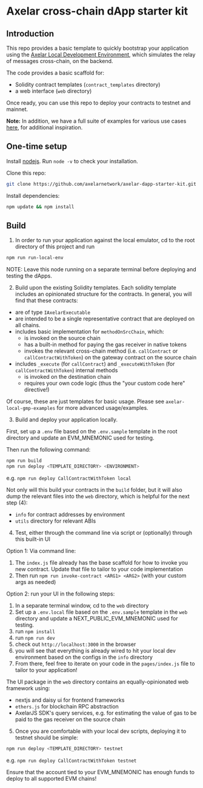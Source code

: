 # Axelar cross-chain dApp starter kit

## Introduction

This repo provides a basic template to quickly bootstrap your application using the [Axelar Local Development Environment](https://github.com/axelarnetwork/axelar-local-dev), which simulates the relay of messages cross-chain, on the backend.

The code provides a basic scaffold for:

-   Solidity contract templates (`contract_templates` directory)
-   a web interface (`web` directory)

Once ready, you can use this repo to deploy your contracts to testnet and mainnet.

**Note:** In addition, we have a full suite of examples for various use cases [here](https://github.com/axelarnetwork/axelar-local-gmp-examples), for additional inspiration.

## One-time setup

Install [nodejs](https://nodejs.org/en/download/). Run `node -v` to check your installation.

Clone this repo:

```bash
git clone https://github.com/axelarnetwork/axelar-dapp-starter-kit.git
```

Install dependencies:

```bash
npm update && npm install
```

## Build

1. In order to run your application against the local emulator, cd to the root directory of this project and run

```bash
npm run run-local-env
```

NOTE: Leave this node running on a separate terminal before deploying and testing the dApps.

2. Build upon the existing Solidity templates. Each solidity template includes an opinionated structure for the contracts. In general, you will find that these contracts:

-   are of type `IAxelarExecutable`
-   are intended to be a single representative contract that are deployed on all chains.
-   includes basic implementation for `methodOnSrcChain`, which:
    -   is invoked on the source chain
    -   has a built-in method for paying the gas receiver in native tokens
    -   invokes the relevant cross-chain method (i.e. `callContract` or `callContractWithToken`) on the gateway contract on the source chain
-   includes `_execute` (for `callContract`) and `_executeWithToken` (for `callContractWithToken`) internal methods
    -   is invoked on the destination chain
    -   requires your own code logic (thus the "your custom code here" directive!)

Of course, these are just templates for basic usage. Please see `axelar-local-gmp-examples` for more advanced usage/examples.

3. Build and deploy your application locally.

First, set up a `.env` file based on the `.env.sample` template in the root directory and update an EVM_MNEMONIC used for testing.

Then run the following command:

```bash
npm run build
npm run deploy <TEMPLATE_DIRECTORY> <ENVIRONMENT>
```

e.g. `npm run deploy CallContractWithToken local`

Not only will this build your contracts in the `build` folder, but it will also dump the relevant files into the `web` directory, which is helpful for the next step (4):

-   `info` for contract addresses by environment
-   `utils` directory for relevant ABIs

4. Test, either through the command line via script or (optionally) through this built-in UI

Option 1: Via command line:

1. The `index.js` file already has the base scaffold for how to invoke you new contract. Update that file to tailor to your code implementation
2. Then run `npm run invoke-contract <ARG1> <ARG2>` (with your custom args as needed)

Option 2: run your UI in the following steps:

1. In a separate terminal window, cd to the `web` directory
2. Set up a `.env.local` file based on the `.env.sample` template in the `web` directory and update a NEXT_PUBLIC_EVM_MNEMONIC used for testing.
3. run `npm install`
4. run `npm run dev`
5. check out `http://localhost:3000` in the browser
6. you will see that everything is already wired to hit your local dev environment based on the configs in the `info` directory
7. From there, feel free to iterate on your code in the `pages/index.js` file to tailor to your application!

The UI package in the `web` directory contains an equally-opinionated web framework using:

-   nextjs and daisy ui for frontend frameworks
-   `ethers.js` for blockchain RPC abstraction
-   AxelarJS SDK's query services, e.g. for estimating the value of gas to be paid to the gas receiver on the source chain

5. Once you are comfortable with your local dev scripts, deploying it to testnet should be simple:

```bash
npm run deploy <TEMPLATE_DIRECTORY> testnet
```

e.g. `npm run deploy CallContractWithToken testnet`

Ensure that the account tied to your EVM_MNEMONIC has enough funds to deploy to all supported EVM chains!
